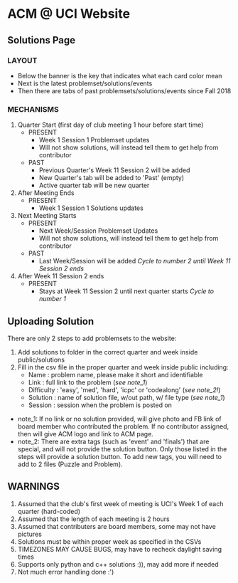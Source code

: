 # ACM @ UCI Website ###

## Solutions Page
### LAYOUT
- Below the banner is the key that indicates what each card color mean
- Next is the latest problemset/solutions/events
- Then there are tabs of past problemsets/solutions/events since Fall 2018
### MECHANISMS
1. Quarter Start (first day of club meeting 1 hour before start time)
    * PRESENT
        -  Week 1 Session 1 Problemset updates
        -  Will not show solutions, will instead tell them to get help from contributor
    * PAST
        - Previous Quarter's Week 11 Session 2 will be added
        - New Quarter's tab will be added to 'Past' (empty)
        - Active quarter tab will be new quarter
2. After Meeting Ends
    * PRESENT
        - Week 1 Session 1 Solutions updates
3. Next Meeting Starts
    * PRESENT
        - Next Week/Session Problemset Updates
        - Will not show solutions, will instead tell them to get help from contributor
    * PAST
         - Last Week/Session will be added
    *Cycle to number 2 until Week 11 Session 2 ends*
4. After Week 11 Session 2 ends
    * PRESENT
        - Stays at Week 11 Session 2 until next quarter starts
    *Cycle to number 1*

## Uploading Solution
There are only 2 steps to add problemsets to the website:
1. Add solutions to folder in the correct quarter and week inside public/solutions
2. Fill in the csv file in the proper quarter and week inside public including:
    * Name          : problem name, please make it short and identifiable
    * Link          : full link to the problem (*see note_1*)
    * Difficulty    : 'easy', 'med', 'hard', 'icpc' or 'codealong' (*see note_2!*)
    * Solution      : name of solution file, w/out path, w/ file type (*see note_1*)
    * Session       : session when the problem is posted on

* note_1: 
    If no link or no solution provided, will give photo and FB link
    of board member who contributed the problem. If no contributor
    assigned, then will give ACM logo and link to ACM page.
* note_2:
    There are extra tags (such as 'event' and 'finals') that are 
    special, and will not provide the solution button. Only those
    listed in the steps will provide a solution button. To add new
    tags, you will need to add to 2 files (Puzzle and Problem).

## WARNINGS
1. Assumed that the club's first week of meeting is UCI's Week 1 of each quarter (hard-coded)
2. Assumed that the length of each meeting is 2 hours
3. Assumed that contributers are board members, some may not have pictures
4. Solutions must be within proper week as specified in the CSVs
5. TIMEZONES MAY CAUSE BUGS, may have to recheck daylight saving times
6. Supports only python and c++ solutions :)), may add more if needed
7. Not much error handling done :')